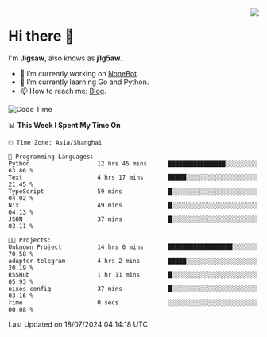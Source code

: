 <a href="#">
  <img align="right" src="https://github-readme-stats.vercel.app/api?username=j1g5awi&count_private=true&show_icons=true&title_color=80070B&text_color=B3B3B3&bg_color=212121&icon_color=80070B" />
</a>

# Hi there 👋

I'm **Jigsaw**, also knows as **j1g5aw**.

- 🔭 I’m currently working on [NoneBot](https://github.com/nonebot).
- 🌱 I’m currently learning Go and Python.
- 📫 How to reach me: [Blog](https://blog.maddestroyer.xyz/).

<!--START_SECTION:waka-->
![Code Time](http://img.shields.io/badge/Code%20Time-1%2C545%20hrs%2037%20mins-blue)

📊 **This Week I Spent My Time On** 

```text
🕑︎ Time Zone: Asia/Shanghai

💬 Programming Languages: 
Python                   12 hrs 45 mins      ████████████████░░░░░░░░░   63.86 % 
Text                     4 hrs 17 mins       █████░░░░░░░░░░░░░░░░░░░░   21.45 % 
TypeScript               59 mins             █░░░░░░░░░░░░░░░░░░░░░░░░   04.92 % 
Nix                      49 mins             █░░░░░░░░░░░░░░░░░░░░░░░░   04.13 % 
JSON                     37 mins             █░░░░░░░░░░░░░░░░░░░░░░░░   03.11 % 

🐱‍💻 Projects: 
Unknown Project          14 hrs 6 mins       ██████████████████░░░░░░░   70.58 % 
adapter-telegram         4 hrs 2 mins        █████░░░░░░░░░░░░░░░░░░░░   20.19 % 
RSSHub                   1 hr 11 mins        █░░░░░░░░░░░░░░░░░░░░░░░░   05.93 % 
nixos-config             37 mins             █░░░░░░░░░░░░░░░░░░░░░░░░   03.16 % 
rime                     0 secs              ░░░░░░░░░░░░░░░░░░░░░░░░░   00.08 % 
```


 Last Updated on 18/07/2024 04:14:18 UTC
<!--END_SECTION:waka-->
